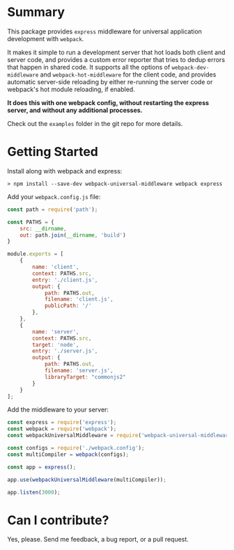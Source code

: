 # Summary

This package provides `express` middleware for universal application development with `webpack`.

It makes it simple to run a development server that hot loads both client and server code, and provides a custom error reporter that tries to dedup errors that happen in shared code. It supports all the options of `webpack-dev-middleware` and `webpack-hot-middleware` for the client code, and provides automatic server-side reloading by either re-running the server code or webpack's hot module reloading, if enabled.

**It does this with one webpack config, without restarting the express server, and without any additional processes.**

Check out the `examples` folder in the git repo for more details.

# Getting Started

Install along with webpack and express:

```
> npm install --save-dev webpack-universal-middleware webpack express
```

Add your `webpack.config.js` file:

```javascript
const path = require('path');

const PATHS = {
	src: __dirname,
	out: path.join(__dirname, 'build')
}

module.exports = [
	{
		name: 'client',
		context: PATHS.src,
		entry: './client.js',
		output: {
			path: PATHS.out,
			filename: 'client.js',
			publicPath: '/'
		},
	},
	{
		name: 'server',
		context: PATHS.src,
		target: 'node',
		entry: './server.js',
		output: {
			path: PATHS.out,
			filename: 'server.js',
			libraryTarget: "commonjs2"
		}
	}
];
```

Add the middleware to your server:

```javascript
const express = require('express');
const webpack = require('webpack');
const webpackUniversalMiddleware = require('webpack-universal-middleware');

const configs = require('./webpack.config');
const multiCompiler = webpack(configs);

const app = express();

app.use(webpackUniversalMiddleware(multiCompiler));

app.listen(3000);
```

# Can I contribute?

Yes, please. Send me feedback, a bug report, or a pull request.
